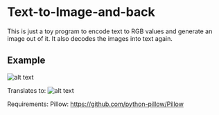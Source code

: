 # Text-to-Image-and-back
This is just a toy program to encode text to RGB values and generate an image out of it.
It also decodes the images into text again.

## Example
![alt text](http://imgur.com/oyjiXfe)

Translates to: 
![alt text](http://imgur.com/RWpqSfb)


Requirements:
	Pillow: https://github.com/python-pillow/Pillow
